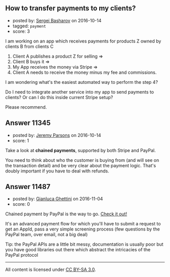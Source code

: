 ## How to transfer payments to my clients?

- posted by: [Sergei Basharov](https://stackexchange.com/users/46016/sergei-basharov) on 2016-10-14
- tagged: `payment`
- score: 3

I am working on an app which receives payments for products Z owned by clients B from clients C


1. Client A publishes a product Z for selling => 
2. Client B buys it =>
3. My App receives the money via Stripe =>
4. Client A needs to receive the money minus my fee and commissions.

I am wondering what's the easiest automated way to perform the step 4?

Do I need to integrate another service into my app to send payments to clients? Or can I do this inside current Stripe setup?

Please recommend.


## Answer 11345

- posted by: [Jeremy Parsons](https://stackexchange.com/users/497810/jeremy-parsons) on 2016-10-14
- score: 1

Take a look at **chained payments**, supported by both Stripe and PayPal. 

You need to think about who the customer is buying from (and will see on the transaction detail) and be very clear about the payment logic. That's doubly important if you have to deal with refunds.


## Answer 11487

- posted by: [Gianluca Ghettini](https://stackexchange.com/users/928106/gianluca-ghettini) on 2016-11-04
- score: 0

<p>Chained payment by PayPal is the way to go. <a href="https://developer.paypal.com/docs/classic/adaptive-payments/ht_ap-basicChainedPayment-curl-etc/" rel="nofollow noreferrer">Check it out!</a></p>

<p>It's an advanced payment flow for which you'll have to submit a request to get an AppId, pass a very simple screening process (few questions by the PayPal team, over email, not a big deal)</p>

<p>Tip: the PayPal APIs are a little bit messy, documentation is usually poor but you have good libraries out there which abstract the intricacies of the PayPal protocol</p>




---

All content is licensed under [CC BY-SA 3.0](https://creativecommons.org/licenses/by-sa/3.0/).
